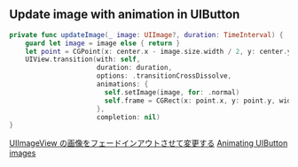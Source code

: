 ## Update image with animation in UIButton

```swift
private func updateImage(_ image: UIImage?, duration: TimeInterval) {
    guard let image = image else { return }
    let point = CGPoint(x: center.x - image.size.width / 2, y: center.y - image.size.height / 2)
    UIView.transition(with: self,
                      duration: duration,
                      options: .transitionCrossDissolve,
                      animations: {
                        self.setImage(image, for: .normal)
                        self.frame = CGRect(x: point.x, y: point.y, width: image.size.width, height: image.size.height)
                      },
                      completion: nil)
}
```

[UIImageView の画像をフェードインアウトさせて変更する](http://koze.hatenablog.jp/entry/2016/07/29/093000)
[Animating UIButton images](https://stackoverflow.com/questions/1529720/animating-uibutton-images)
